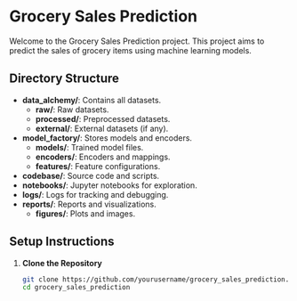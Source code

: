 # Grocery Sales Prediction

Welcome to the Grocery Sales Prediction project. This project aims to predict the sales of grocery items using machine learning models.

## Directory Structure

- **data_alchemy/**: Contains all datasets.
  - **raw/**: Raw datasets.
  - **processed/**: Preprocessed datasets.
  - **external/**: External datasets (if any).
- **model_factory/**: Stores models and encoders.
  - **models/**: Trained model files.
  - **encoders/**: Encoders and mappings.
  - **features/**: Feature configurations.
- **codebase/**: Source code and scripts.
- **notebooks/**: Jupyter notebooks for exploration.
- **logs/**: Logs for tracking and debugging.
- **reports/**: Reports and visualizations.
  - **figures/**: Plots and images.

## Setup Instructions

1. **Clone the Repository**

   ```bash
   git clone https://github.com/yourusername/grocery_sales_prediction.git
   cd grocery_sales_prediction
